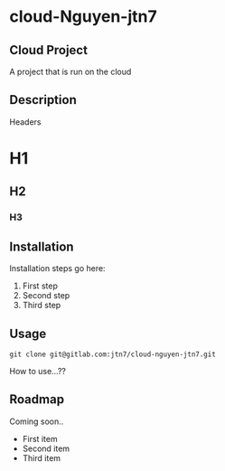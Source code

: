 # cloud-Nguyen-jtn7


## Cloud Project
A project that is run on the cloud


## Description

Headers
# H1
## H2
### H3

## Installation
Installation steps go here:

1. First step
2. Second step
3. Third step 

## Usage
`git clone git@gitlab.com:jtn7/cloud-nguyen-jtn7.git`

How to use...??

## Roadmap
Coming soon..
- First item
- Second item
- Third item

